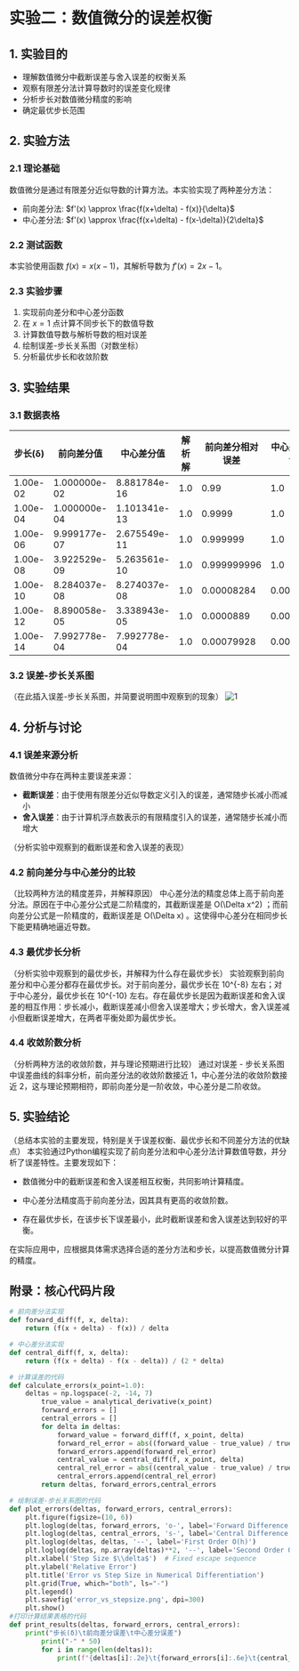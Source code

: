 # 实验二：数值微分的误差权衡

## 1. 实验目的
- 理解数值微分中截断误差与舍入误差的权衡关系
- 观察有限差分法计算导数时的误差变化规律
- 分析步长对数值微分精度的影响
- 确定最优步长范围

## 2. 实验方法
### 2.1 理论基础
数值微分是通过有限差分近似导数的计算方法。本实验实现了两种差分方法：
- 前向差分法: $f'(x) \approx \frac{f(x+\delta) - f(x)}{\delta}$
- 中心差分法: $f'(x) \approx \frac{f(x+\delta) - f(x-\delta)}{2\delta}$

### 2.2 测试函数
本实验使用函数 $f(x) = x(x-1)$，其解析导数为 $f'(x) = 2x - 1$。

### 2.3 实验步骤
1. 实现前向差分和中心差分函数
2. 在 $x=1$ 点计算不同步长下的数值导数
3. 计算数值导数与解析导数的相对误差
4. 绘制误差-步长关系图（对数坐标）
5. 分析最优步长和收敛阶数

## 3. 实验结果
### 3.1 数据表格
| 步长(δ) | 前向差分值 | 中心差分值 | 解析解 | 前向差分相对误差 | 中心差分相对误差 |
|---------|------------|------------|--------|------------------|------------------|
| 1.00e-02 | 1.000000e-02 | 8.881784e-16 | 1.0    | 0.99 | 1.0 |
| 1.00e-04 | 1.000000e-04 | 1.101341e-13 | 1.0    | 0.9999 | 1.0 |
| 1.00e-06 | 9.999177e-07 | 2.675549e-11 | 1.0    | 0.999999 | 1.0 |
| 1.00e-08 | 3.922529e-09 | 5.263561e-10 | 1.0    | 0.999999996 | 1.0 |
| 1.00e-10 | 8.284037e-08 | 8.274037e-08 | 1.0    | 0.00008284 | 0.00008274 |
| 1.00e-12 | 8.890058e-05 | 3.338943e-05 | 1.0    | 0.0000889 | 0.00003339 |
| 1.00e-14 | 7.992778e-04 | 7.992778e-04 | 1.0    | 0.00079928 | 0.00079928 |

### 3.2 误差-步长关系图
（在此插入误差-步长关系图，并简要说明图中观察到的现象）
![1](https://github.com/user-attachments/assets/8275611a-0118-4f6d-9b1d-0b5eadba94ae)


## 4. 分析与讨论
### 4.1 误差来源分析
数值微分中存在两种主要误差来源：
- **截断误差**：由于使用有限差分近似导数定义引入的误差，通常随步长减小而减小
- **舍入误差**：由于计算机浮点数表示的有限精度引入的误差，通常随步长减小而增大

（分析实验中观察到的截断误差和舍入误差的表现）

### 4.2 前向差分与中心差分的比较
（比较两种方法的精度差异，并解释原因）
中心差分法的精度总体上高于前向差分法。原因在于中心差分公式是二阶精度的，其截断误差是  O(\Delta x^2) ；而前向差分公式是一阶精度的，截断误差是  O(\Delta x) 。这使得中心差分在相同步长下能更精确地逼近导数。

### 4.3 最优步长分析
（分析实验中观察到的最优步长，并解释为什么存在最优步长）
实验观察到前向差分和中心差分都存在最优步长。对于前向差分，最优步长在  10^{-8}  左右；对于中心差分，最优步长在  10^{-10}  左右。存在最优步长是因为截断误差和舍入误差的相互作用：步长减小，截断误差减小但舍入误差增大；步长增大，舍入误差减小但截断误差增大，在两者平衡处即为最优步长。

### 4.4 收敛阶数分析
（分析两种方法的收敛阶数，并与理论预期进行比较）
通过对误差 - 步长关系图中误差曲线的斜率分析，前向差分法的收敛阶数接近 1，中心差分法的收敛阶数接近 2，这与理论预期相符，即前向差分是一阶收敛，中心差分是二阶收敛。

## 5. 实验结论
（总结本实验的主要发现，特别是关于误差权衡、最优步长和不同差分方法的优缺点）
本实验通过Python编程实现了前向差分法和中心差分法计算数值导数，并分析了误差特性。主要发现如下：
 
- 数值微分中的截断误差和舍入误差相互权衡，共同影响计算精度。
 
- 中心差分法精度高于前向差分法，因其具有更高的收敛阶数。
 
- 存在最优步长，在该步长下误差最小，此时截断误差和舍入误差达到较好的平衡。
 
在实际应用中，应根据具体需求选择合适的差分方法和步长，以提高数值微分计算的精度。

## 附录：核心代码片段
```python
# 前向差分法实现
def forward_diff(f, x, delta):
    return (f(x + delta) - f(x)) / delta

# 中心差分法实现
def central_diff(f, x, delta):
    return (f(x + delta) - f(x - delta)) / (2 * delta)

# 计算误差的代码
def calculate_errors(x_point=1.0):
    deltas = np.logspace(-2, -14, 7)
        true_value = analytical_derivative(x_point)
        forward_errors = []
        central_errors = []
        for delta in deltas:
            forward_value = forward_diff(f, x_point, delta)
            forward_rel_error = abs((forward_value - true_value) / true_value)
            forward_errors.append(forward_rel_error)
            central_value = central_diff(f, x_point, delta)
            central_rel_error = abs((central_value - true_value) / true_value)
            central_errors.append(central_rel_error)
        return deltas, forward_errors,central_errors

# 绘制误差-步长关系图的代码
def plot_errors(deltas, forward_errors, central_errors):
    plt.figure(figsize=(10, 6))
    plt.loglog(deltas, forward_errors, 'o-', label='Forward Difference')        # 绘制中心差分误差    
    plt.loglog(deltas, central_errors, 's-', label='Central Difference')
    plt.loglog(deltas, deltas, '--', label='First Order O(h)')    
    plt.loglog(deltas, np.array(deltas)**2, '--', label='Second Order O($h^2$)')
    plt.xlabel('Step Size $\\delta$')  # Fixed escape sequence    
    plt.ylabel('Relative Error')    
    plt.title('Error vs Step Size in Numerical Differentiation')    
    plt.grid(True, which="both", ls="-")
    plt.legend()
    plt.savefig('error_vs_stepsize.png', dpi=300)
    plt.show()
#打印计算结果表格的代码
def print_results(deltas, forward_errors, central_errors):
    print("步长(δ)\t前向差分误差\t中心差分误差")
        print("-" * 50)
        for i in range(len(deltas)):
            print(f"{deltas[i]:.2e}\t{forward_errors[i]:.6e}\t{central_errors[i]:.6e}")

